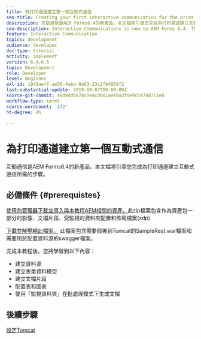 ```yaml
---
title: 為打印通道建立第一個互動式通信
seo-title: Creating your first interactive communication for the print channel
description: 互動通信是AEM Forms6.4的新產品。本文檔將引導您完成為打印通道建立互動式通信所需的步驟。
seo-description: Interactive Communications is new to AEM Forms 6.4. This document will walk you through the steps needed to create an interactive communication for the print channel.
feature: Interactive Communication
topics: development
audience: developer
doc-type: tutorial
activity: implement
version: 6.4,6.5
topic: Development
role: Developer
level: Beginner
exl-id: 1949aeff-ae56-4abd-8e63-23c2fb4859f2
last-substantial-update: 2019-08-07T00:00:00Z
source-git-commit: 48d9ddb870c0e4cd001ae49a3f0e9c547407c1e8
workflow-type: tm+mt
source-wordcount: '172'
ht-degree: 4%

---
```


# 為打印通道建立第一個互動式通信

互動通信是AEM Forms6.4的新產品。本文檔將引導您完成為打印通道建立互動式通信所需的步驟。

## 必備條件 {#prerequistes}

[使用包管理器下載並導入與本教程AEM相關的資產。](assets/gettingstartedassets.zip)此zip檔案包含作為資產包一部分的影像、文檔片段、受監視的資料夾配置和佈局檔案(xdp)

[下載並解壓縮此檔案。](assets/warfileandswaggerfile.zip) 此檔案包含需要部署到Tomcat的SampleRest.war檔案和需要用於配置資料源的swagger檔案。

完成本教程後，您將學習到以下內容：

* 建立資料源
* 建立表單資料模型
* 建立文檔片段
* 配置表和圖表
* 使用「監視資料夾」在批處理模式下生成文檔


## 後續步驟

[設定Tomcat](./set-up-tomcat.md)
